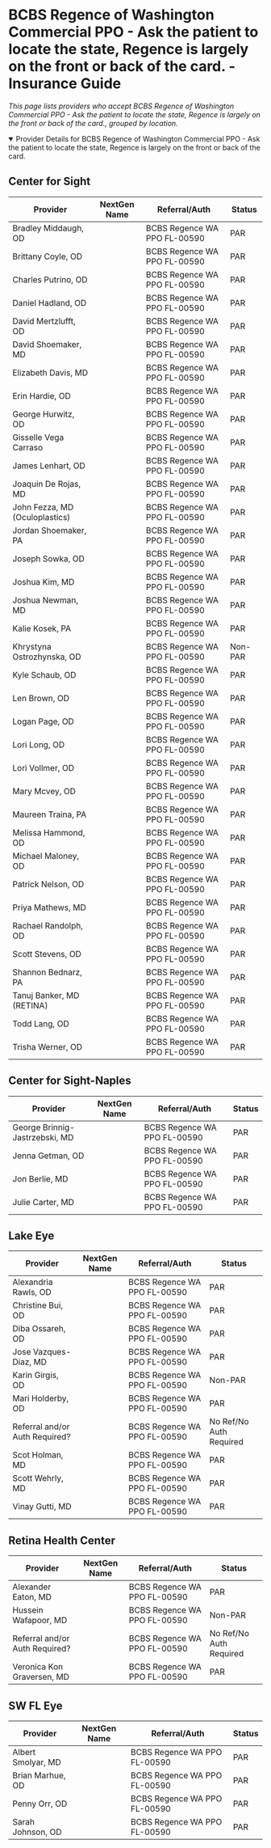 # BCBS Regence of Washington Commercial PPO - Ask the patient to locate the state, Regence is largely on the front or back of the card. - Insurance Guide

*This page lists providers who accept BCBS Regence of Washington Commercial PPO - Ask the patient to locate the state, Regence is largely on the front or back of the card., grouped by location.*

<details open><summary>Provider Details for BCBS Regence of Washington Commercial PPO - Ask the patient to locate the state, Regence is largely on the front or back of the card.</summary>

## Center for Sight

| Provider | NextGen Name | Referral/Auth | Status |
|----------|-------------|--------------|--------|
| Bradley Middaugh, OD |  | BCBS Regence WA PPO FL-00590 | PAR |
| Brittany Coyle, OD |  | BCBS Regence WA PPO FL-00590 | PAR |
| Charles Putrino, OD |  | BCBS Regence WA PPO FL-00590 | PAR |
| Daniel Hadland, OD |  | BCBS Regence WA PPO FL-00590 | PAR |
| David Mertzlufft, OD |  | BCBS Regence WA PPO FL-00590 | PAR |
| David Shoemaker, MD |  | BCBS Regence WA PPO FL-00590 | PAR |
| Elizabeth Davis, MD |  | BCBS Regence WA PPO FL-00590 | PAR |
| Erin Hardie, OD |  | BCBS Regence WA PPO FL-00590 | PAR |
| George Hurwitz, OD |  | BCBS Regence WA PPO FL-00590 | PAR |
| Gisselle Vega Carraso |  | BCBS Regence WA PPO FL-00590 | PAR |
| James Lenhart, OD |  | BCBS Regence WA PPO FL-00590 | PAR |
| Joaquin De Rojas, MD |  | BCBS Regence WA PPO FL-00590 | PAR |
| John Fezza, MD (Oculoplastics) |  | BCBS Regence WA PPO FL-00590 | PAR |
| Jordan Shoemaker, PA |  | BCBS Regence WA PPO FL-00590 | PAR |
| Joseph Sowka, OD |  | BCBS Regence WA PPO FL-00590 | PAR |
| Joshua Kim, MD |  | BCBS Regence WA PPO FL-00590 | PAR |
| Joshua Newman, MD |  | BCBS Regence WA PPO FL-00590 | PAR |
| Kalie Kosek, PA |  | BCBS Regence WA PPO FL-00590 | PAR |
| Khrystyna Ostrozhynska, OD |  | BCBS Regence WA PPO FL-00590 | Non-PAR |
| Kyle Schaub, OD |  | BCBS Regence WA PPO FL-00590 | PAR |
| Len Brown, OD |  | BCBS Regence WA PPO FL-00590 | PAR |
| Logan Page, OD |  | BCBS Regence WA PPO FL-00590 | PAR |
| Lori Long, OD |  | BCBS Regence WA PPO FL-00590 | PAR |
| Lori Vollmer, OD |  | BCBS Regence WA PPO FL-00590 | PAR |
| Mary Mcvey, OD |  | BCBS Regence WA PPO FL-00590 | PAR |
| Maureen Traina, PA |  | BCBS Regence WA PPO FL-00590 | PAR |
| Melissa Hammond, OD |  | BCBS Regence WA PPO FL-00590 | PAR |
| Michael Maloney, OD |  | BCBS Regence WA PPO FL-00590 | PAR |
| Patrick Nelson, OD |  | BCBS Regence WA PPO FL-00590 | PAR |
| Priya Mathews, MD |  | BCBS Regence WA PPO FL-00590 | PAR |
| Rachael Randolph, OD |  | BCBS Regence WA PPO FL-00590 | PAR |
| Scott Stevens, OD |  | BCBS Regence WA PPO FL-00590 | PAR |
| Shannon Bednarz, PA |  | BCBS Regence WA PPO FL-00590 | PAR |
| Tanuj Banker, MD (RETINA) |  | BCBS Regence WA PPO FL-00590 | PAR |
| Todd Lang, OD |  | BCBS Regence WA PPO FL-00590 | PAR |
| Trisha Werner, OD |  | BCBS Regence WA PPO FL-00590 | PAR |

## Center for Sight-Naples

| Provider | NextGen Name | Referral/Auth | Status |
|----------|-------------|--------------|--------|
| George Brinnig-Jastrzebski, MD |  | BCBS Regence WA PPO FL-00590 | PAR |
| Jenna Getman, OD |  | BCBS Regence WA PPO FL-00590 | PAR |
| Jon Berlie, MD |  | BCBS Regence WA PPO FL-00590 | PAR |
| Julie Carter, MD |  | BCBS Regence WA PPO FL-00590 | PAR |

## Lake Eye 

| Provider | NextGen Name | Referral/Auth | Status |
|----------|-------------|--------------|--------|
| Alexandria Rawls, OD |  | BCBS Regence WA PPO FL-00590 | PAR |
| Christine Bui, OD |  | BCBS Regence WA PPO FL-00590 | PAR |
| Diba Ossareh, OD |  | BCBS Regence WA PPO FL-00590 | PAR |
| Jose Vazques-Diaz, MD |  | BCBS Regence WA PPO FL-00590 | PAR |
| Karin Girgis, OD |  | BCBS Regence WA PPO FL-00590 | Non-PAR |
| Mari Holderby, OD |  | BCBS Regence WA PPO FL-00590 | PAR |
| Referral and/or Auth Required? |  | BCBS Regence WA PPO FL-00590 | No Ref/No Auth Required |
| Scot Holman, MD |  | BCBS Regence WA PPO FL-00590 | PAR |
| Scott Wehrly, MD |  | BCBS Regence WA PPO FL-00590 | PAR |
| Vinay Gutti, MD |  | BCBS Regence WA PPO FL-00590 | PAR |

## Retina Health Center

| Provider | NextGen Name | Referral/Auth | Status |
|----------|-------------|--------------|--------|
| Alexander Eaton, MD |  | BCBS Regence WA PPO FL-00590 | PAR |
| Hussein Wafapoor, MD |  | BCBS Regence WA PPO FL-00590 | Non-PAR |
| Referral and/or Auth Required? |  | BCBS Regence WA PPO FL-00590 | No Ref/No Auth Required |
| Veronica Kon Graversen, MD |  | BCBS Regence WA PPO FL-00590 | PAR |

## SW FL Eye

| Provider | NextGen Name | Referral/Auth | Status |
|----------|-------------|--------------|--------|
| Albert Smolyar, MD |  | BCBS Regence WA PPO FL-00590 | PAR |
| Brian Marhue, OD |  | BCBS Regence WA PPO FL-00590 | PAR |
| Penny Orr, OD |  | BCBS Regence WA PPO FL-00590 | PAR |
| Sarah Johnson, OD |  | BCBS Regence WA PPO FL-00590 | PAR |

</details>


